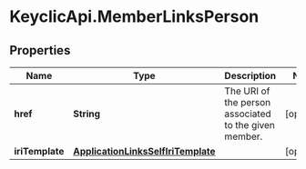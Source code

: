 # KeyclicApi.MemberLinksPerson

## Properties
Name | Type | Description | Notes
------------ | ------------- | ------------- | -------------
**href** | **String** | The URI of the person associated to the given member. | [optional] 
**iriTemplate** | [**ApplicationLinksSelfIriTemplate**](ApplicationLinksSelfIriTemplate.md) |  | [optional] 


